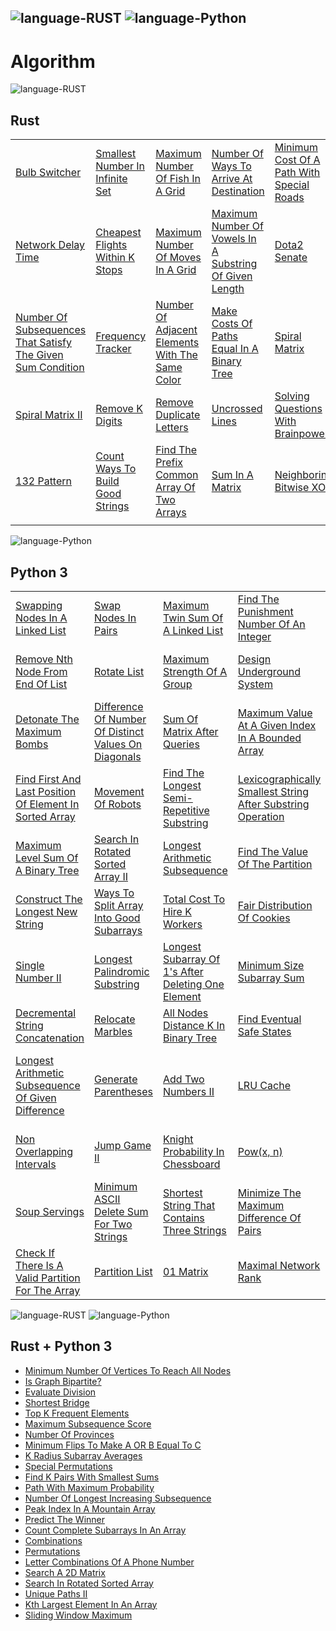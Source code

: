 ![language-RUST](https://img.shields.io/badge/%20-RUST-8d4004?style=for-the-badge&logo=RUST)
![language-Python](https://img.shields.io/badge/%20-Python-ffd43b?style=for-the-badge&logo=PYTHON)
---

# Algorithm

![language-RUST](https://img.shields.io/badge/%20-RUST-8d4004?style=for-the-badge&logo=RUST)
## Rust

||||||
| :- | :- | :- | :- | :- |
|[Bulb Switcher](BulbSwitcher.md)|[Smallest Number In Infinite Set](SmallestNumberInInfiniteSet.md)|[Maximum Number Of Fish In A Grid](MaximumNumberOfFishInAGrid.md)|[Number Of Ways To Arrive At Destination](NumberOfWaysToArriveAtDestination.md)|[Minimum Cost Of A Path With Special Roads](MinimumCostOfAPathWithSpecialRoads.md)|
|[Network Delay Time](NetworkDelayTime.md)|[Cheapest Flights Within K Stops](CheapestFlightsWithinKStops.md)|[Maximum Number Of Moves In A Grid](MaximumNumberOfMovesInAGrid.md)|[Maximum Number Of Vowels In A Substring Of Given Length](MaximumNumberOfVowelsInASubstringOfGivenLength.md)|[Dota2 Senate](Dota2Senate.md)|
|[Number Of Subsequences That Satisfy The Given Sum Condition](NumberOfSubsequencesThatSatisfyTheGivenSumCondition.md)|[Frequency Tracker](FrequencyTracker.md)|[Number Of Adjacent Elements With The Same Color](NumberOfAdjacentElementsWithTheSameColor.md)|[Make Costs Of Paths Equal In A Binary Tree](MakeCostsOfPathsEqualInABinaryTree.md)|[Spiral Matrix](SpiralMatrix.md)|
|[Spiral Matrix II](SpiralMatrixII.md)|[Remove K Digits](RemoveKDigits.md)|[Remove Duplicate Letters](RemoveDuplicateLetters.md)|[Uncrossed Lines](UncrossedLines.md)|[Solving Questions With Brainpower](SolvingQuestionsWithBrainpower.md)|
|[132 Pattern](132Pattern.md)|[Count Ways To Build Good Strings](CountWaysToBuildGoodStrings.md)|[Find The Prefix Common Array Of Two Arrays](FindThePrefixCommonArrayOfTwoArrays.md)|[Sum In A Matrix](SumInAMatrix.md)|[Neighboring Bitwise XOR](NeighboringBitwiseXOR.md)|
||||||

![language-Python](https://img.shields.io/badge/%20-Python-ffd43b?style=for-the-badge&logo=PYTHON)
## Python 3

||||||
| :- | :- | :- | :- | :- |
|[Swapping Nodes In A Linked List](SwappingNodesInALinkedList.md)|[Swap Nodes In Pairs](SwapNodesInPairs.md)|[Maximum Twin Sum Of A Linked List](MaximumTwinSumOfALinkedList.md)|[Find The Punishment Number Of An Integer](FindThePunishmentNumberOfAnInteger.md)|[Add Two Numbers](AddTwoNumbers.md)|
|[Remove Nth Node From End Of List](RemoveNthNodeFromEndOfList.md)|[Rotate List](RotateList.md)|[Maximum Strength Of A Group](MaximumStrengthOfAGroup.md)|[Design Underground System](DesignUndergroundSystem.md)|[Shortest Path In Binary Matrix](ShortestPathInBinaryMatrix.md)|
|[Detonate The Maximum Bombs](DetonateTheMaximumBombs.md)|[Difference Of Number Of Distinct Values On Diagonals](DifferenceOfNumberOfDistinctValuesOnDiagonals.md)|[Sum Of Matrix After Queries](SumOfMatrixAfterQueries.md)|[Maximum Value At A Given Index In A Bounded Array](MaximumValueAtAGivenIndexInABoundedArray.md)|[Check If It Is Possible To Split Array](CheckIfItIsPossibleToSplitArray.md)|
|[Find First And Last Position Of Element In Sorted Array](FindFirstAndLastPositionOfElementInSortedArray.md)|[Movement Of Robots](MovementOfRobots.md)|[Find The Longest Semi-Repetitive Substring](FindTheLongestSemiRepetitiveSubstring.md)|[Lexicographically Smallest String After Substring Operation](LexicographicallySmallestStringAfterSubstringOperation.md)|[Equal Row And Column Pairs](EqualRowAndColumnPairs.md)|
|[Maximum Level Sum Of A Binary Tree](MaximumLevelSumOfABinaryTree.md)|[Search In Rotated Sorted Array II](SearchInRotatedSortedArrayII.md)|[Longest Arithmetic Subsequence](LongestArithmeticSubsequence.md)|[Find The Value Of The Partition](FindTheValueOfThePartition.md)|[Count Zero Request Servers](CountZeroRequestServers.md)|
|[Construct The Longest New String](ConstructTheLongestNewString.md)|[Ways To Split Array Into Good Subarrays](WaysToSplitArrayIntoGoodSubarrays.md)|[Total Cost To Hire K Workers](TotalCostToHireKWorkers.md)|[Fair Distribution Of Cookies](FairDistributionOfCookies.md)|[Prime Pairs With Target Sum](PrimePairsWithTargetSum.md)|
|[Single Number II](SingleNumberII.md)|[Longest Palindromic Substring](LongestPalindromicSubstring.md)|[Longest Subarray Of 1's After Deleting One Element](LongestSubarrayOf1sAfterDeletingOneElement.md)|[Minimum Size Subarray Sum](MinimumSizeSubarraySum.md)|[Maximize The Confusion Of An Exam](MaximizeTheConfusionOfAnExam.md)|
|[Decremental String Concatenation](DecrementalStringConcatenation.md)|[Relocate Marbles](RelocateMarbles.md)|[All Nodes Distance K In Binary Tree](AllNodesDistanceKInBinaryTree.md)|[Find Eventual Safe States](FindEventualSafeStates.md)|[Course Schedule](CourseSchedule.md)|
|[Longest Arithmetic Subsequence Of Given Difference](LongestArithmeticSubsequenceOfGivenDifference.md)|[Generate Parentheses](GenerateParentheses.md)|[Add Two Numbers II](AddTwoNumbersII.md)|[LRU Cache](LRUCache.md)|[Maximum Beauty Of An Array After Applying Operation](MaximumBeautyOfAnArrayAfterApplyingOperation.md)|
|[Non Overlapping Intervals](NonOverlappingIntervals.md)|[Jump Game II](JumpGameII.md)|[Knight Probability In Chessboard](KnightProbabilityInChessboard.md)|[Pow(x, n)](Pow.md)|[Minimum Speed To Arrive On Time](MinimumSpeedToArriveOnTime.md)|
|[Soup Servings](SoupServings.md)|[Minimum ASCII Delete Sum For Two Strings](MinimumASCIIDeleteSumForTwoStrings.md)|[Shortest String That Contains Three Strings](ShortestStringThatContainsThreeStrings.md)|[Minimize The Maximum Difference Of Pairs](MinimizeTheMaximumDifferenceOfPairs.md)|[Coin Change II](CoinChangeII.md)|
|[Check If There Is A Valid Partition For The Array](CheckIfThereIsAValidPartitionForTheArray.md)|[Partition List](PartitionList.md)|[01 Matrix](01Matrix.md)|[Maximal Network Rank](MaximalNetworkRank.md)||

![language-RUST](https://img.shields.io/badge/%20-RUST-8d4004?style=for-the-badge&logo=RUST)
![language-Python](https://img.shields.io/badge/%20-Python-ffd43b?style=for-the-badge&logo=PYTHON)
## Rust + Python 3

- [Minimum Number Of Vertices To Reach All Nodes](MinimumNumberOfVerticesToReachAllNodes.md)
- [Is Graph Bipartite?](IsGraphBipartite.md)
- [Evaluate Division](EvaluateDivision.md)
- [Shortest Bridge](ShortestBridge.md)
- [Top K Frequent Elements](TopKFrequentElements.md)
- [Maximum Subsequence Score](MaximumSubsequenceScore.md)
- [Number Of Provinces](NumberOfProvinces.md)
- [Minimum Flips To Make A OR B Equal To C](MinimumFlipsToMakeAORBEqualToC.md)
- [K Radius Subarray Averages](KRadiusSubarrayAverages.md)
- [Special Permutations](SpecialPermutations.md)
- [Find K Pairs With Smallest Sums](FindKPairsWithSmallestSums.md)
- [Path With Maximum Probability](PathWithMaximumProbability.md)
- [Number Of Longest Increasing Subsequence](NumberOfLongestIncreasingSubsequence.md)
- [Peak Index In A Mountain Array](PeakIndexInAMountainArray.md)
- [Predict The Winner](PredictTheWinner.md)
- [Count Complete Subarrays In An Array](CountCompleteSubarraysInAnArray.md)
- [Combinations](Combinations.md)
- [Permutations](Permutations.md)
- [Letter Combinations Of A Phone Number](LetterCombinationsOfAPhoneNumber.md)
- [Search A 2D Matrix](SearchA2DMatrix.md)
- [Search In Rotated Sorted Array](SearchInRotatedSortedArray.md)
- [Unique Paths II](UniquePathsII.md)
- [Kth Largest Element In An Array](KthLargestElementInAnArray.md)
- [Sliding Window Maximum](SlidingWindowMaximum.md)
